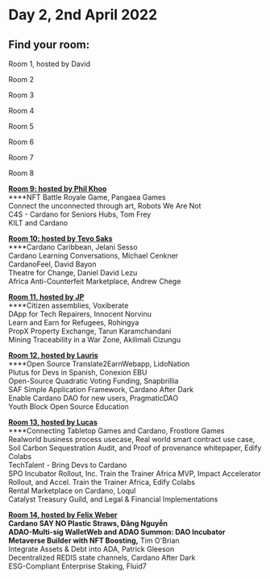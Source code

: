 # Day 2, 2nd April 2022

## Find your room:

Room 1, hosted by David

Room 2

Room 3

Room 4

Room 5

Room 6

Room 7

Room 8

****[**Room 9: hosted by Phil Khoo**](https://quality-assurance-dao.gitbook.io/qadao-transcription-service/ideafest-fund-8/day-2-2nd-april-2022/room-9-hosted-by-phil-khoo)****\
****NFT Battle Royale Game, Pangaea Games\
Connect the unconnected through art, Robots We Are Not\
C4S - Cardano for Seniors Hubs, Tom Frey\
KILT and Cardano

****[**Room 10: hosted by Tevo Saks**](https://quality-assurance-dao.gitbook.io/qadao-transcription-service/ideafest-fund-8/day-2-2nd-april-2022/room-10-hosted-by-tevo-saks)****\
****Cardano Caribbean, Jelani Sesso\
Cardano Learning Conversations, Michael Cenkner\
CardanoFeel, David Bayon\
Theatre for Change, Daniel David Lezu\
Africa Anti-Counterfeit Marketplace, Andrew Chege

****[**Room 11, hosted by JP**](https://quality-assurance-dao.gitbook.io/qadao-transcription-service/ideafest-fund-8/day-2-2nd-april-2022/room-11-hosted-by-jp)****\
****Citizen assemblies, Voxiberate\
DApp for Tech Repairers, Innocent Norvinu\
Learn and Earn for Refugees, Rohingya\
PropX Property Exchange, Tarun Karamchandani\
Mining Traceability in a War Zone, Akilimali Cizungu

****[**Room 12, hosted by Lauris**](https://quality-assurance-dao.gitbook.io/qadao-transcription-service/ideafest-fund-8/day-2-2nd-april-2022/room-12-hosted-by-lauris)****\
****Open Source Translate2EarnWebapp, LidoNation\
Plutus for Devs in Spanish, Conexion EBU\
Open-Source Quadratic Voting Funding, Snapbrillia\
SAF Simple Application Framework, Cardano After Dark\
Enable Cardano DAO for new users, PragmaticDAO\
Youth Block Open Source Education

****[**Room 13, hosted by Lucas**](https://quality-assurance-dao.gitbook.io/qadao-transcription-service/ideafest-fund-8/day-2-2nd-april-2022/room-13-hosted-by-lucas)****\
****Connecting Tabletop Games and Cardano, Frostlore Games\
Realworld business process usecase, Real world smart contract use case, Soil Carbon Sequestration Audit, and Proof of provenance whitepaper, Edify Colabs\
TechTalent - Bring Devs to Cardano\
SPO Incubator Rollout, Inc. Train the Trainer Africa MVP, Impact Accelerator Rollout, and Accel. Train the Trainer Africa, Edify Colabs\
Rental Marketplace on Cardano, Loqul\
Catalyst Treasury Guild, and Legal & Financial Implementations

****[**Room 14, hosted by Felix Weber**](https://quality-assurance-dao.gitbook.io/qadao-transcription-service/ideafest-fund-8/day-2-2nd-april-2022/room-14-hosted-by-felix-weber)****\
****Cardano SAY NO Plastic Straws, Đăng Nguyễn\
ADAO-Multi-sig WalletWeb and ADAO Summon: DAO Incubator\
Metaverse Builder with NFT Boosting**,** Tim O'Brian\
Integrate Assets & Debt into ADA, Patrick Gleeson\
Decentralized REDIS state channels, Cardano After Dark\
ESG-Compliant Enterprise Staking, Fluid7

